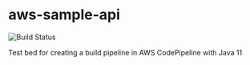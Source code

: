 # aws-sample-api


![Build Status](https://codebuild.us-east-1.amazonaws.com/badges?uuid=eyJlbmNyeXB0ZWREYXRhIjoiVVdMc28vVHhKM0FyR0loU2lJbkFCMUNkWTI0V3FEdDg5R2cwZ3hzMU9haVJLMlczT1dxYndZUVNtVnJpUzYrZzJuSGdkaGhKS2g0MkhRbS9uRi9mSWtFPSIsIml2UGFyYW1ldGVyU3BlYyI6InVFbzNkSGR5M1JJcGtGVDYiLCJtYXRlcmlhbFNldFNlcmlhbCI6MX0%3D&branch=master)

Test bed for creating a build pipeline in AWS CodePipeline with Java 11
